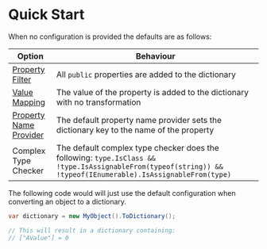 # Quick Start

When no configuration is provided the defaults are as follows:

| Option                                                 | Behaviour                                                                                                                                                    |
| ------------------------------------------------------ | ------------------------------------------------------------------------------------------------------------------------------------------------------------ |
| [Property Filter](./02-custom-property-filter.md)      | All `public` properties are added to the dictionary                                                                                                          |
| [Value Mapping](./03-custom-value-mapping.md)          | The value of the property is added to the dictionary with no transformation                                                                                  |
| [Property Name Provider](./04-custom-property-name.md) | The default property name provider sets the dictionary key to the name of the property                                                                       |
| Complex Type Checker                                   | The default complex type checker does the following: `type.IsClass && !type.IsAssignableFrom(typeof(string)) && !typeof(IEnumerable).IsAssignableFrom(type)` |

The following code would will just use the default configuration when converting an object to a
dictionary.

```csharp { data-fiddle="zNzuYm" }
var dictionary = new MyObject().ToDictionary();

// This will result in a dictionary containing:
// ["AValue"] = 0
```
